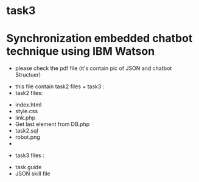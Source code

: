 # task3
# Synchronization embedded chatbot technique using IBM Watson
- please check the pdf file (it's contain pic of JSON and chatbot Structuer) 
* this file contain task2 files + task3 :
* task2 files:
- index.html
- style.css
- link.php
- Get last element from DB.php
- task2.sql
- robot.png
- 
* task3 files :
- task guide
- JSON skill file 


